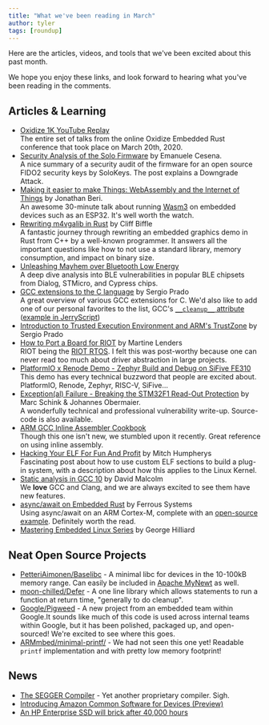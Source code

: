 ```yaml
---
title: "What we've been reading in March"
author: tyler
tags: [roundup]
---
```


<!-- excerpt start -->
Here are the articles, videos, and tools that we've been excited
about this past month.
<!-- excerpt end -->

We hope you enjoy these links, and look forward to hearing what you've been
reading in the comments.

## Articles & Learning

* [Oxidize 1K YouTube Replay](https://www.youtube.com/watch?v=zPuELAzJyno&feature=youtu.be)  
  The entire set of talks from the online Oxidize Embedded Rust conference that took place on March 20th, 2020.
* [Security Analysis of the Solo Firmware](https://solokeys.com/blogs/news/security-analysis-of-the-solo-firmware-by-doyensec) by Emanuele Cesena.  
  A nice summary of a security audit of the firmware for an open source FIDO2 security keys by SoloKeys. The post explains a Downgrade Attack.
* [Making it easier to make Things: WebAssembly and the Internet of Things](https://www.youtube.com/watch?v=oky3FdsTuUM) by Jonathan Beri.  
  An awesome 30-minute talk about running [Wasm3](https://github.com/wasm3/wasm3) on embedded devices such as an ESP32. It's well worth the watch.
* [Rewriting m4vgalib in Rust](https://cliffle.com/blog/m4vga-in-rust/) by Cliff Biffle  
  A fantastic journey through rewriting an embedded graphics demo in Rust from C++ by a well-known programmer. It answers all the important questions like how to not use a standard library, memory consumption, and impact on binary size.
* [Unleashing Mayhem over Bluetooth Low Energy](https://asset-group.github.io/disclosures/sweyntooth/)  
  A deep dive analysis into BLE vulnerabilities in popular BLE chipsets from Dialog, STMicro, and Cypress chips. 
* [GCC extensions to the C language](https://embeddedbits.org/gcc-extensions-to-the-c-language/) by Sergio Prado  
  A great overview of various GCC extensions for C. We'd also like to add one of our personal favorites to the list, GCC's [`__cleanup__` attribute](http://echorand.me/site/notes/articles/c_cleanup/cleanup_attribute_c.html) ([example in JerryScript](https://github.com/jerryscript-project/jerryscript/blob/b9f2b1cf25107b7eb6ff3e7a5a8cd18d8334a1dc/jerry-ext/include/jerryscript-ext/autorelease.impl.h#L22-L34))
* [Introduction to Trusted Execution Environment and ARM's TrustZone](https://embeddedbits.org/introduction-to-trusted-execution-environment-tee-arm-trustzone/) by Sergio Prado
* [How to Port a Board for RIOT](https://blog.martine-lenders.eu/riot-board-en.html) by Martine Lenders  
  RIOT being the [RIOT RTOS](https://riot-os.org/). I felt this was post-worthy because one can never read too much about driver abstraction in large projects.
* [PlatformIO x Renode Demo - Zephyr Build and Debug on SiFive FE310](https://www.youtube.com/watch?v=EdC3kFZxSzI&feature=emb_logo)  
  This demo has every technical buzzword that people are excited about. PlatformIO, Renode, Zephyr, RISC-V, SiFive...
* [Exception(al) Failure - Breaking the STM32F1 Read-Out Protection](https://blog.zapb.de/stm32f1-exceptional-failure/) by Marc Schink & Johannes Obermaier.  
  A wonderfully technical and professional vulnerability write-up. Source-code is also available.
* [ARM GCC Inline Assembler Cookbook](http://www.ethernut.de/en/documents/arm-inline-asm.html)  
  Though this one isn't new, we stumbled upon it recently. Great reference on using inline assembly.
* [Hacking Your ELF For Fun And Profit](https://mgalgs.github.io/2013/05/10/hacking-your-ELF-for-fun-and-profit.html) by Mitch Humpherys  
  Fascinating post about how to use custom ELF sections to build a plug-in system, with a description about how this applies to the Linux Kernel.
* [Static analysis in GCC 10](https://developers.redhat.com/blog/2020/03/26/static-analysis-in-gcc-10/) by David Malcolm  
  We **love** GCC and Clang, and we are always excited to see them have new features.
* [async/await on Embedded Rust](https://ferrous-systems.com/blog/async-on-embedded/) by Ferrous Systems  
  Using async/await on an ARM Cortex-M, complete with an [open-source example](https://github.com/ferrous-systems/async-on-embedded/). Definitely worth the read.
* [Mastering Embedded Linux Series](https://www.thirtythreeforty.net/posts/2020/03/mastering-embedded-linux-part-4-adding-features/) by George Hilliard

## Neat Open Source Projects

* [PetteriAimonen/Baselibc](https://github.com/PetteriAimonen/Baselibc) - A minimal libc for devices in the 10-100kB memory range. Can easily be included in [Apache MyNewt](https://mynewt.apache.org/latest/os/modules/baselibc.html) as well.
* [moon-chilled/Defer](https://github.com/moon-chilled/Defer) - A one line library which allows statements to run a function at return time, "generally to do cleanup". 
* [Google/Pigweed](https://pigweed.googlesource.com/pigweed/pigweed/) - A new project from an embedded team within Google.It sounds like much of this code is used across internal teams within Google, but it has been polished, packaged up, and open-sourced! We're excited to see where this goes.
* [ARMmbed/minimal-printf/](https://github.com/ARMmbed/minimal-printf/) - We had not seen this one yet! Readable `printf` implementation and with pretty low memory footprint!

## News

* [The SEGGER Compiler](https://blog.segger.com/the-segger-compiler/) - Yet another proprietary compiler. Sigh.
* [Introducing Amazon Common Software for Devices (Preview)](https://developer.amazon.com/en-US/blogs/alexa/device-makers/2020/02/introducing-amazon-common-software-for-devices-preview)
* [An HP Enterprise SSD will brick after 40,000 hours](https://support.hpe.com/hpesc/public/docDisplay?docId=a00097382en_us)
